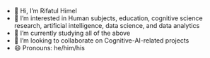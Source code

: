 - 👋 Hi, I’m Rifatul Himel
- 👀 I’m interested in Human subjects, education, cognitive science research, artificial intelligence, data science, and data analytics
- 🌱 I’m currently studying all of the above
- 💞️ I’m looking to collaborate on Cognitive-AI-related projects
- 😄 Pronouns: he/him/his

<!---
rifatulhimel/rifatulhimel is a ✨ special ✨ repository because its `README.md` (this file) appears on your GitHub profile.
You can click the Preview link to take a look at your changes.
--->
